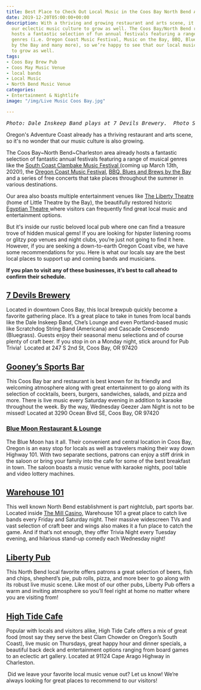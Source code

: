 ```yaml
---
title: Best Place to Check Out Local Music in the Coos Bay North Bend Area?
date: 2019-12-20T05:00:00+00:00
description: With a thriving and growing restaurant and arts scene, it’s natural for
  our eclectic music culture to grow as well. The Coos Bay/North Bend region already
  hosts a fantastic selection of fun annual festivals featuring a range of musical
  genres (i.e. Oregon Coast Music Festival, Music on the Bay, BBQ, Blues and Brews
  by the Bay and many more), so we’re happy to see that our local music scene continues
  to grow as well.
tags:
- Coos Bay Brew Pub
- Coos May Music Venue
- local bands
- Local Music
- North Bend Music Venue
categories:
- Entertainment & Nightlife
image: "/img/Live Music Coos Bay.jpg"

---
```

<pre><em>Photo: Dale Inskeep Band plays at 7 Devils Brewery.  Photo Source: <a href="https://www.facebook.com/7DevilsBrewingCo/">Facebook</a></em></pre>

Oregon's Adventure Coast already has a thriving restaurant and arts scene, so it's no wonder that our music culture is also growing. 

The Coos Bay\~North Bend\~Charleston area already hosts a fantastic selection of fantastic annual festivals featuring a range of musical genres like the [South Coast Clambake Music Festival ](https://www.oregonsadventurecoast.com/event/32nd-south-coast-clambake-music-festival/) (coming up March 13th, 2020!), the [Oregon Coast Music Festival](https://www.oregoncoastmusic.org/calendar-events/), [BBQ, Blues and Brews by the Bay](https://www.themillcasino.com/event/bbq-blues-brews/) and a series of free concerts that take places throughout the summer in various destinations.  

Our area also boasts multiple entertainment venues like [The Liberty Theatre ](http://thelibertytheatre.org/)(home of Little Theatre by the Bay), the beautifully restored historic [Egyptian Theatre ](https://egyptiantheatreoregon.com/)where visitors can frequently find great local music and entertainment options. 

But it's inside our rustic beloved local pub where one can find a treasure trove of hidden musical gems! If you are looking for hipster listening rooms or glitzy pop venues and night clubs, you’re just not going to find it here. However, if you are seeking a down-to-earth Oregon Coast vibe, we have some recommendations for you. Here is what our locals say are the best local places to support up and coming bands and musicians. 

**If you plan to visit any of these businesses, it’s best to call ahead to confirm their schedule.**

## [7 Devils Brewery](http://www.7devilsbrewery.com/live-music-beer-and-movie-nights-trivia-pub-science-beer-festivals-etc/)

Located in downtown Coos Bay, this local brewpub quickly become a favorite gathering place. It’s a great place to take in tunes from local bands like the Dale Inskeep Band, Che’s Lounge and even Portland-based music like Scratchdog String Band (Americana) and Cascade Crescendo (Bluegrass). Guests enjoy their seasonal menu selections and of course plenty of craft beer. If you stop in on a Monday night, stick around for Pub Trivia!  Located at 247 S 2nd St, Coos Bay, OR 97420

## [Gooney’s Sports Bar](http://www.gooneyssportsbar.com/)

This Coos Bay bar and restaurant is best known for its friendly and welcoming atmosphere along with great entertainment to go along with its selection of cocktails, beers, burgers, sandwiches, salads, and pizza and more. There is live music every Saturday evening in addition to karaoke throughout the week. By the way, Wednesday Geezer Jam Night is not to be missed! Located at 3290 Ocean Blvd SE, Coos Bay, OR 97420

### [Blue Moon Restaurant & Lounge]()

The Blue Moon has it all. Their convenient and central location in Coos Bay, Oregon is an easy stop for locals as well as travelers making their way down Highway 101. With two separate sections, patrons can enjoy a stiff drink in the saloon or bring your family into the cafe for some of the best breakfast in town. The saloon boasts a music venue with karaoke nights, pool table and video lottery machines.

## [Warehouse 101](https://www.themillcasino.com/dining/warehouse-101/)

This well known North Bend establishment is part nightclub, part sports bar. Located inside [The Mill Casino](https://www.themillcasino.com/), Warehouse 101 a great place to catch live bands every Friday and Saturday night. Their massive widescreen TVs and vast selection of craft beer and wings also makes it a fun place to catch the game. And if that’s not enough, they offer Trivia Night every Tuesday evening, and hilarious stand-up comedy each Wednesday night!

## [Liberty Pub](https://www.facebook.com/TheLibertyPub/)

This North Bend local favorite offers patrons a great selection of beers, fish and chips, shepherd’s pie, pub rolls, pizza, and more beer to go along with its robust live music scene. Like most of our other pubs, Liberty Pub offers a warm and inviting atmosphere so you’ll feel right at home no matter where you are visiting from!

## [High Tide Cafe](http://hightidecafeoregon.com/live-music-and-entertainment-in-charleston-oregon/)

Popular with locals and visitors alike, High Tide Cafe offers a mix of great food (most say they serve the best Clam Chowder on Oregon’s South Coast), live music on Thursdays, great happy hour and dinner specials, a beautiful back deck and entertainment options ranging from board games to an eclectic art gallery. Located at 91124 Cape Arago Highway in Charleston.

 Did we leave your favorite local music venue out? Let us know! We’re always looking for great places to recommend to our visitors!